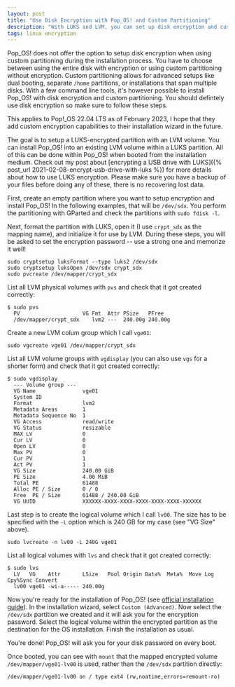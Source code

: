 ```yaml
---
layout: post
title: "Use Disk Encryption with Pop_OS! and Custom Partitioning"
description: "With LUKS and LVM, you can set up disk encryption and custom partitioning for a new Pop_OS! installation."
tags: linux encryption
---
```


Pop_OS! does not offer the option to setup disk encryption when using custom partitioning during the installation process. You have to choose between using the entire disk with encryption or using custom partitioning without encryption. Custom partitioning allows for advanced setups like dual booting, separate `/home` partitions, or installations that span multiple disks. With a few command line tools, it's however possible to install Pop_OS! with disk encryption and custom partitioning. You should defintely use disk encryption so make sure to follow these steps.

This applies to Pop!_OS 22.04 LTS as of February 2023, I hope that they add custom encryption capabilities to their installation wizard in the future.

The goal is to setup a LUKS-encrypted partition with an LVM volume. You can install Pop_OS! into an existing LVM volume within a LUKS partition. All of this can be done within Pop_OS! when booted from the installation medium. Check out my post about [encrypting a USB drive with LUKS]({% post_url 2021-02-08-encrypt-usb-drive-with-luks %}) for more details about how to use LUKS encryption. Please make sure you have a backup of your files before doing any of these, there is no recovering lost data.

First, create an empty partition where you want to setup encryption and install Pop_OS! In the following examples, that will be `/dev/sdx`. You perform the partitioning with GParted and check the partitions with `sudo fdisk -l`.

Next, format the partition with LUKS, open it (I use `crypt_sdx` as the mapping name), and initialize it for use by LVM. During these steps, you will be asked to set the encryption password -- use a strong one and memorize it well!

```shell
sudo cryptsetup luksFormat --type luks2 /dev/sdx
sudo cryptsetup luksOpen /dev/sdx crypt_sdx
sudo pvcreate /dev/mapper/crypt_sdx
```

List all LVM physical volumes with `pvs` and check that it got created correctly:

```text
$ sudo pvs
  PV                    VG Fmt  Attr PSize   PFree
  /dev/mapper/crypt_sdx    lvm2 ---  240.00g 240.00g
```

Create a new LVM colum group which I call `vge01`:

```shell
sudo vgcreate vge01 /dev/mapper/crypt_sdx
```

List all LVM volume groups with `vgdisplay` (you can also use `vgs` for a shorter form) and check that it got created correctly:

```text
$ sudo vgdisplay
  --- Volume group ---
  VG Name               vge01
  System ID
  Format                lvm2
  Metadata Areas        1
  Metadata Sequence No  1
  VG Access             read/write
  VG Status             resizable
  MAX LV                0
  Cur LV                0
  Open LV               0
  Max PV                0
  Cur PV                1
  Act PV                1
  VG Size               240.00 GiB
  PE Size               4.00 MiB
  Total PE              61488
  Alloc PE / Size       0 / 0
  Free  PE / Size       61488 / 240.00 GiB
  VG UUID               XXXXXX-XXXX-XXXX-XXXX-XXXX-XXXX-XXXXXX
```

Last step is to create the logical volume which I call `lv00`. The size has to be specified with the `-L` option which is 240 GB for my case (see "VG Size" above).

```shell
sudo lvcreate -n lv00 -L 240G vge01
```

List all logical volumes with `lvs` and check that it got created correctly:

```text
$ sudo lvs
  LV   VG    Attr       LSize   Pool Origin Data%  Meta%  Move Log Cpy%Sync Convert
  lv00 vge01 -wi-a----- 240.00g
```

Now you're ready for the installation of Pop_OS! (see [official installation guide](https://support.system76.com/articles/install-pop)). In the installation wizard, select `Custom (Advanced)`. Now select the `/dev/sdx` partition we created and it will ask you for the encryption password. Select the logical volume within the encrypted partition as the destination for the OS installation. Finish the installation as usual.

You're done! Pop_OS! will ask you for your disk password on every boot.

Once booted, you can see with `mount` that the mapped encrypted volume `/dev/mapper/vge01-lv00` is used, rather than the `/dev/sdx` partition directly:

```text
/dev/mapper/vge01-lv00 on / type ext4 (rw,noatime,errors=remount-ro)
```
